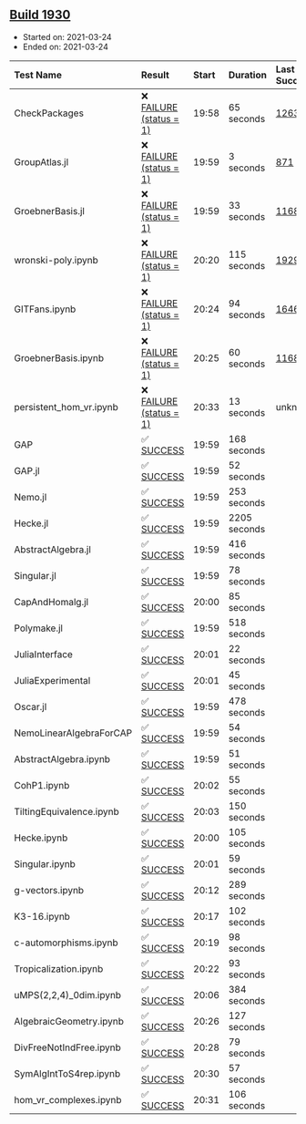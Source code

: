 ## [Build 1930](https://oscarci.mathematik.uni-kl.de/job/oscar-stable/1930/)

* Started on: 2021-03-24
* Ended on: 2021-03-24

| Test Name    | Result | Start | Duration | Last Success | First Failure |
|:-------------|:-------|:------|:---------|:-------------|:--------------|
| CheckPackages | ❌ [FAILURE (status = 1)](https://oscarci.mathematik.uni-kl.de/job/oscar-stable/1930/artifact/logs/build-1930/CheckPackages.log) | 19:58 | 65 seconds | [1263](https://oscarci.mathematik.uni-kl.de/job/oscar-stable/1263/) | [1264](https://oscarci.mathematik.uni-kl.de/job/oscar-stable/1264/) |
| GroupAtlas.jl | ❌ [FAILURE (status = 1)](https://oscarci.mathematik.uni-kl.de/job/oscar-stable/1930/artifact/logs/build-1930/GroupAtlas.jl.log) | 19:59 | 3 seconds | [871](https://oscarci.mathematik.uni-kl.de/job/oscar-stable/871/) | [872](https://oscarci.mathematik.uni-kl.de/job/oscar-stable/872/) |
| GroebnerBasis.jl | ❌ [FAILURE (status = 1)](https://oscarci.mathematik.uni-kl.de/job/oscar-stable/1930/artifact/logs/build-1930/GroebnerBasis.jl.log) | 19:59 | 33 seconds | [1168](https://oscarci.mathematik.uni-kl.de/job/oscar-stable/1168/) | [1169](https://oscarci.mathematik.uni-kl.de/job/oscar-stable/1169/) |
| wronski-poly.ipynb | ❌ [FAILURE (status = 1)](https://oscarci.mathematik.uni-kl.de/job/oscar-stable/1930/artifact/logs/build-1930/wronski-poly.ipynb.log) | 20:20 | 115 seconds | [1929](https://oscarci.mathematik.uni-kl.de/job/oscar-stable/1929/) | [1930](https://oscarci.mathematik.uni-kl.de/job/oscar-stable/1930/) |
| GITFans.ipynb | ❌ [FAILURE (status = 1)](https://oscarci.mathematik.uni-kl.de/job/oscar-stable/1930/artifact/logs/build-1930/GITFans.ipynb.log) | 20:24 | 94 seconds | [1646](https://oscarci.mathematik.uni-kl.de/job/oscar-stable/1646/) | [1647](https://oscarci.mathematik.uni-kl.de/job/oscar-stable/1647/) |
| GroebnerBasis.ipynb | ❌ [FAILURE (status = 1)](https://oscarci.mathematik.uni-kl.de/job/oscar-stable/1930/artifact/logs/build-1930/GroebnerBasis.ipynb.log) | 20:25 | 60 seconds | [1168](https://oscarci.mathematik.uni-kl.de/job/oscar-stable/1168/) | [1169](https://oscarci.mathematik.uni-kl.de/job/oscar-stable/1169/) |
| persistent_hom_vr.ipynb | ❌ [FAILURE (status = 1)](https://oscarci.mathematik.uni-kl.de/job/oscar-stable/1930/artifact/logs/build-1930/persistent_hom_vr.ipynb.log) | 20:33 | 13 seconds | unknown | unknown |
| GAP | ✅ [SUCCESS](https://oscarci.mathematik.uni-kl.de/job/oscar-stable/1930/artifact/logs/build-1930/GAP.log) | 19:59 | 168 seconds |  |  |
| GAP.jl | ✅ [SUCCESS](https://oscarci.mathematik.uni-kl.de/job/oscar-stable/1930/artifact/logs/build-1930/GAP.jl.log) | 19:59 | 52 seconds |  |  |
| Nemo.jl | ✅ [SUCCESS](https://oscarci.mathematik.uni-kl.de/job/oscar-stable/1930/artifact/logs/build-1930/Nemo.jl.log) | 19:59 | 253 seconds |  |  |
| Hecke.jl | ✅ [SUCCESS](https://oscarci.mathematik.uni-kl.de/job/oscar-stable/1930/artifact/logs/build-1930/Hecke.jl.log) | 19:59 | 2205 seconds |  |  |
| AbstractAlgebra.jl | ✅ [SUCCESS](https://oscarci.mathematik.uni-kl.de/job/oscar-stable/1930/artifact/logs/build-1930/AbstractAlgebra.jl.log) | 19:59 | 416 seconds |  |  |
| Singular.jl | ✅ [SUCCESS](https://oscarci.mathematik.uni-kl.de/job/oscar-stable/1930/artifact/logs/build-1930/Singular.jl.log) | 19:59 | 78 seconds |  |  |
| CapAndHomalg.jl | ✅ [SUCCESS](https://oscarci.mathematik.uni-kl.de/job/oscar-stable/1930/artifact/logs/build-1930/CapAndHomalg.jl.log) | 20:00 | 85 seconds |  |  |
| Polymake.jl | ✅ [SUCCESS](https://oscarci.mathematik.uni-kl.de/job/oscar-stable/1930/artifact/logs/build-1930/Polymake.jl.log) | 19:59 | 518 seconds |  |  |
| JuliaInterface | ✅ [SUCCESS](https://oscarci.mathematik.uni-kl.de/job/oscar-stable/1930/artifact/logs/build-1930/JuliaInterface.log) | 20:01 | 22 seconds |  |  |
| JuliaExperimental | ✅ [SUCCESS](https://oscarci.mathematik.uni-kl.de/job/oscar-stable/1930/artifact/logs/build-1930/JuliaExperimental.log) | 20:01 | 45 seconds |  |  |
| Oscar.jl | ✅ [SUCCESS](https://oscarci.mathematik.uni-kl.de/job/oscar-stable/1930/artifact/logs/build-1930/Oscar.jl.log) | 19:59 | 478 seconds |  |  |
| NemoLinearAlgebraForCAP | ✅ [SUCCESS](https://oscarci.mathematik.uni-kl.de/job/oscar-stable/1930/artifact/logs/build-1930/NemoLinearAlgebraForCAP.log) | 19:59 | 54 seconds |  |  |
| AbstractAlgebra.ipynb | ✅ [SUCCESS](https://oscarci.mathematik.uni-kl.de/job/oscar-stable/1930/artifact/logs/build-1930/AbstractAlgebra.ipynb.log) | 19:59 | 51 seconds |  |  |
| CohP1.ipynb | ✅ [SUCCESS](https://oscarci.mathematik.uni-kl.de/job/oscar-stable/1930/artifact/logs/build-1930/CohP1.ipynb.log) | 20:02 | 55 seconds |  |  |
| TiltingEquivalence.ipynb | ✅ [SUCCESS](https://oscarci.mathematik.uni-kl.de/job/oscar-stable/1930/artifact/logs/build-1930/TiltingEquivalence.ipynb.log) | 20:03 | 150 seconds |  |  |
| Hecke.ipynb | ✅ [SUCCESS](https://oscarci.mathematik.uni-kl.de/job/oscar-stable/1930/artifact/logs/build-1930/Hecke.ipynb.log) | 20:00 | 105 seconds |  |  |
| Singular.ipynb | ✅ [SUCCESS](https://oscarci.mathematik.uni-kl.de/job/oscar-stable/1930/artifact/logs/build-1930/Singular.ipynb.log) | 20:01 | 59 seconds |  |  |
| g-vectors.ipynb | ✅ [SUCCESS](https://oscarci.mathematik.uni-kl.de/job/oscar-stable/1930/artifact/logs/build-1930/g-vectors.ipynb.log) | 20:12 | 289 seconds |  |  |
| K3-16.ipynb | ✅ [SUCCESS](https://oscarci.mathematik.uni-kl.de/job/oscar-stable/1930/artifact/logs/build-1930/K3-16.ipynb.log) | 20:17 | 102 seconds |  |  |
| c-automorphisms.ipynb | ✅ [SUCCESS](https://oscarci.mathematik.uni-kl.de/job/oscar-stable/1930/artifact/logs/build-1930/c-automorphisms.ipynb.log) | 20:19 | 98 seconds |  |  |
| Tropicalization.ipynb | ✅ [SUCCESS](https://oscarci.mathematik.uni-kl.de/job/oscar-stable/1930/artifact/logs/build-1930/Tropicalization.ipynb.log) | 20:22 | 93 seconds |  |  |
| uMPS(2,2,4)_0dim.ipynb | ✅ [SUCCESS](https://oscarci.mathematik.uni-kl.de/job/oscar-stable/1930/artifact/logs/build-1930/uMPS-2-2-4-_0dim.ipynb.log) | 20:06 | 384 seconds |  |  |
| AlgebraicGeometry.ipynb | ✅ [SUCCESS](https://oscarci.mathematik.uni-kl.de/job/oscar-stable/1930/artifact/logs/build-1930/AlgebraicGeometry.ipynb.log) | 20:26 | 127 seconds |  |  |
| DivFreeNotIndFree.ipynb | ✅ [SUCCESS](https://oscarci.mathematik.uni-kl.de/job/oscar-stable/1930/artifact/logs/build-1930/DivFreeNotIndFree.ipynb.log) | 20:28 | 79 seconds |  |  |
| SymAlgIntToS4rep.ipynb | ✅ [SUCCESS](https://oscarci.mathematik.uni-kl.de/job/oscar-stable/1930/artifact/logs/build-1930/SymAlgIntToS4rep.ipynb.log) | 20:30 | 57 seconds |  |  |
| hom_vr_complexes.ipynb | ✅ [SUCCESS](https://oscarci.mathematik.uni-kl.de/job/oscar-stable/1930/artifact/logs/build-1930/hom_vr_complexes.ipynb.log) | 20:31 | 106 seconds |  |  |

